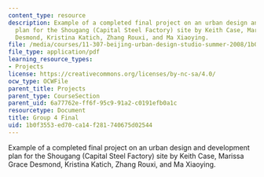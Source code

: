 ```yaml
---
content_type: resource
description: Example of a completed final project on an urban design and development
  plan for the Shougang (Capital Steel Factory) site by Keith Case, Marissa Grace
  Desmond, Kristina Katich, Zhang Rouxi, and Ma Xiaoying.
file: /media/courses/11-307-beijing-urban-design-studio-summer-2008/1b0f3553ed70ca14f281740675d02544_group4_final.pdf
file_type: application/pdf
learning_resource_types:
- Projects
license: https://creativecommons.org/licenses/by-nc-sa/4.0/
ocw_type: OCWFile
parent_title: Projects
parent_type: CourseSection
parent_uid: 6a77762e-ff6f-95c9-91a2-c0191efb0a1c
resourcetype: Document
title: Group 4 Final
uid: 1b0f3553-ed70-ca14-f281-740675d02544
---
```

Example of a completed final project on an urban design and development plan for the Shougang (Capital Steel Factory) site by Keith Case, Marissa Grace Desmond, Kristina Katich, Zhang Rouxi, and Ma Xiaoying.